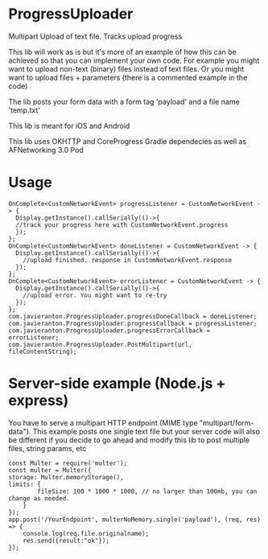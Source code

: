 # ProgressUploader
Multipart Upload of text file. Tracks upload progress

This lib will work as is but it's more of an example of how this can be achieved so that you can implement your own code. For example you might want to upload non-text (binary) files instead of text files. Or you might want to upload files + parameters (there is a commented example in the code)

The lib posts your form data with a form tag 'payload' and a file name 'temp.txt'

This lib is meant for iOS and Android

This lib uses OKHTTP and CoreProgress Gradle dependecies as well as AFNetworking 3.0 Pod
# Usage
    OnComplete<CustomNetworkEvent> progressListener = CustomNetworkEvent -> {   
      Display.getInstance().callSerially(()->{
      //track your progress here with CustomNetworkEvent.progress
      });
    };
    OnComplete<CustomNetworkEvent> doneListener = CustomNetworkEvent -> {   
      Display.getInstance().callSerially(()->{
        //upload finished. response in CustomNetworkEvent.response
      });
    };
    OnComplete<CustomNetworkEvent> errorListener = CustomNetworkEvent -> {  
      Display.getInstance().callSerially(()->{
        //upload error. You might want to re-try
      });
    };
    com.javieranton.ProgressUploader.progressDoneCallback = doneListener;
    com.javieranton.ProgressUploader.progressCallback = progressListener;
    com.javieranton.ProgressUploader.progressErrorCallback = errorListener;
    com.javieranton.ProgressUploader.PostMultipart(url, fileContentString);
# Server-side example (Node.js + express)
You have to serve a multipart HTTP endpoint (MIME type "multipart/form-data"). This example posts one single text file but your server code will also be different if you decide to go ahead and modify this lib to post multiple files, string params, etc

    const Multer = require('multer');
    const multer = Multer({
    storage: Multer.memoryStorage(),
    limits: {
            fileSize: 100 * 1000 * 1000, // no larger than 100mb, you can change as needed.
        }
    });
    app.post('/YourEndpoint', multerNoMemory.single('payload'), (req, res) => {
        console.log(req.file.originalname);
        res.send({result:"ok"});
    });

